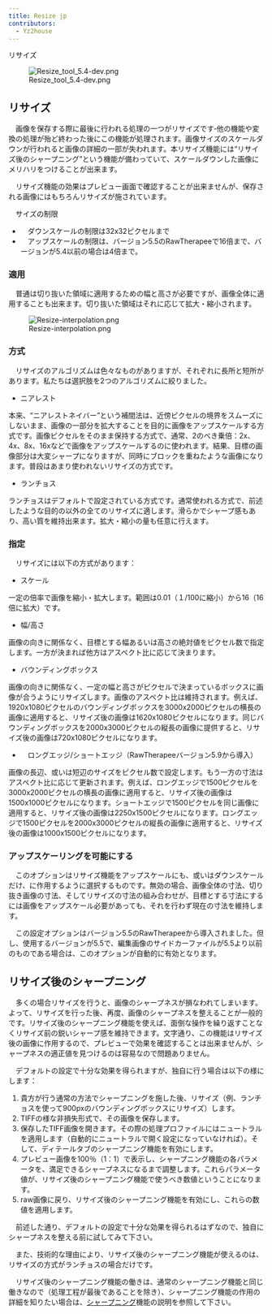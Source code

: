 ```yaml
---
title: Resize jp
contributors:
  - Yz2house
---
```


<div class="pagetitle">

リサイズ

</div>

<figure>
<img src="Resize_tool_5.4-dev.png" title="Resize_tool_5.4-dev.png" />
<figcaption>Resize_tool_5.4-dev.png</figcaption>
</figure>

## リサイズ

　画像を保存する際に最後に行われる処理の一つがリサイズです‐他の機能や変換の処理が殆ど終わった後にこの機能が処理されます。画像サイズのスケールダウンが行われると画像の詳細の一部が失われます。本リサイズ機能には“リサイズ後のシャープニング”という機能が備わっていて、スケールダウンした画像にメリハリをつけることが出来ます。

　リサイズ機能の効果はプレビュー画面で確認することが出来ませんが、保存される画像にはもちろんリサイズが施されています。

　サイズの制限

- 　ダウンスケールの制限は32x32ピクセルまで
- 　アップスケールの制限は、バージョン5.5のRawTherapeeで16倍まで、バージョンが5.4以前の場合は4倍まで。

### 適用

　普通は切り抜いた領域に適用するための幅と高さが必要ですが、画像全体に適用することも出来ます。切り抜いた領域はそれに応じて拡大・縮小されます。

<figure>
<img src="Resize-interpolation.png" title="Resize-interpolation.png" />
<figcaption>Resize-interpolation.png</figcaption>
</figure>

### 方式

　リサイズのアルゴリズムは色々なものがありますが、それぞれに長所と短所があります。私たちは選択肢を2つのアルゴリズムに絞りました。

- ニアレスト

  
本来、“ニアレストネイバー”という補間法は、近傍ピクセルの境界をスムーズにしないまま、画像の一部分を拡大することを目的に画像をアップスケールする方式です。画像ピクセルをそのまま保持する方式で、通常、2のべき乗倍：2x、4x、8x、16xなどで画像をアップスケールするのに使われます。結果、目標の画像部分は大変シャープになりますが、同時にブロックを重ねたような画像になります。普段はあまり使われないリサイズの方式です。

- ランチョス

  
ランチョスはデフォルトで設定されている方式です。通常使われる方式で、前述したような目的の以外の全てのリサイズに適します。滑らかでシャープ感もあり、高い質を維持出来ます。拡大・縮小の量も任意に行えます。

### 指定

　リサイズには以下の方式があります：

- スケール

  
一定の倍率で画像を縮小・拡大します。範囲は0.01（１/100に縮小）から16（16倍に拡大）です。

- 幅/高さ

  
画像の向きに関係なく、目標とする幅あるいは高さの絶対値をピクセル数で指定します。一方が決まれば他方はアスペクト比に応じて決まります。

- バウンディングボックス

  
画像の向きに関係なく、一定の幅と高さがピクセルで決まっているボックスに画像が合うようにリサイズします。画像のアスペクト比は維持されます。例えば、1920x1080ピクセルのバウンディングボックスを3000x2000ピクセルの横長の画像に適用すると、リサイズ後の画像は1620x1080ピクセルになります。同じバウンディングボックスを2000x3000ピクセルの縦長の画像に提供すると、リサイズ後の画像は720x1080ピクセルになります。

- 　ロングエッジ/ショートエッジ（RawTherapeeバージョン5.9から導入）

  
画像の長辺、或いは短辺のサイズをピクセル数で設定します。もう一方の寸法はアスペクト比に応じて更新されます。例えば、ロングエッジで1500ピクセルを3000x2000ピクセルの横長の画像に適用すると、リサイズ後の画像は1500x1000ピクセルになります。ショートエッジで1500ピクセルを同じ画像に適用すると、リサイズ後の画像は2250x1500ピクセルになります。ロングエッジで1500ピクセルを2000x3000ピクセルの縦長の画像に適用すると、リサイズ後の画像は1000x1500ピクセルになります。

### アップスケーリングを可能にする

　このオプションはリサイズ機能をアップスケールにも、或いはダウンスケールだけ、に作用するように選択するものです。無効の場合、画像全体の寸法、切り抜き画像の寸法、そしてリサイズの寸法の組み合わせが、目標とする寸法にするには画像をアップスケール必要があっても、それを行わず現在の寸法を維持します。

　この設定オプションはバージョン5.5のRawTherapeeから導入されました。但し、使用するバージョンが5.5で、編集画像のサイドカーファイルが5.5より以前のものである場合は、このオプションが自動的に有効となります。

## リサイズ後のシャープニング

　多くの場合リサイズを行うと、画像のシャープネスが損なわれてしまいます。よって、リサイズを行った後、再度、画像のシャープネスを整えることが一般的です。リサイズ後のシャープニング機能を使えば、面倒な操作を繰り返すことなくリサイズ前の鋭いシャープ感を維持できます。文字通り、この機能はリサイズ後の画像に作用するので、プレビューで効果を確認することは出来ませんが、シャープネスの適正値を見つけるのは容易なので問題ありません。

　デフォルトの設定で十分な効果を得られますが、独自に行う場合は以下の様にします：

1.  貴方が行う通常の方法でシャープニングを施した後、リサイズ（例、ランチョスを使って900pxのバウンディングボックスにリサイズ）します。
2.  TIFFの様な非損失形式で、その画像を保存します。
3.  保存したTIFF画像を開きます。その際の処理プロファイルにはニュートラルを適用します（自動的にニュートラルで開く設定になっていなければ）。そして、ディテールタブのシャープニング機能を有効にします。
4.  プレビュー画像を100％（1：1）で表示し、シャープニング機能の各パラメータを、満足できるシャープネスになるまで調整します。これらパラメータ値が、リサイズ後のシャープニング機能で使うべき数値ということになります。
5.  raw画像に戻り、リサイズ後のシャープニング機能を有効にし、これらの数値を適用します。

　前述した通り、デフォルトの設定で十分な効果を得られるはずなので、独自にシャープネスを整える前に試してみて下さい。

　また、技術的な理由により、リサイズ後のシャープニング機能が使えるのは、リサイズの方式がランチョスの場合だけです。

　リサイズ後のシャープニング機能の働きは、通常のシャープニング機能と同じ働きなので（処理工程が最後であることを除き）、シャープニング機能の作用の詳細を知りたい場合は、[シャープニング](Sharpening/jp.md)機能の説明を参照して下さい。
